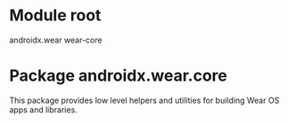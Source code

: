 # Module root

androidx.wear wear-core

# Package androidx.wear.core

This package provides low level helpers and utilities for building Wear OS apps and libraries.
